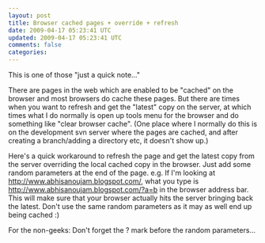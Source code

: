 ```yaml
---           
layout: post
title: Browser cached pages + override + refresh
date: 2009-04-17 05:23:41 UTC
updated: 2009-04-17 05:23:41 UTC
comments: false
categories: 
---
```

 
This is one of those "just a quick note..."

There are pages in the web which are enabled to be "cached" on the browser and most browsers do cache these pages. But 
there are times when you want to refresh and get the "latest" copy on the server, at which times what I do normally is 
open up tools menu for the browser and do something like "clear browser cache". (One place where I normally do this is 
on the development svn server where the pages are cached, and after creating a branch/adding a directory etc, it 
doesn't show up.)

Here's a quick workaround to refresh the page and get the latest copy from the server overriding the local cached copy 
in the browser. 
Just add some random parameters at the end of the page.
e.g. If I'm looking at <a href="http://www.abhisanoujam.blogspot.com/">http://www.abhisanoujam.blogspot.com/</a>, what 
you type is <a href="http://www.abhisanoujam.blogspot.com/?a=b">http://www.abhisanoujam.blogspot.com/?a=b</a> in the 
browser address bar.
This will make sure that your browser actually hits the server bringing back the latest. Don't use the same random 
parameters as it may as well end up being cached :)

For the non-geeks: Don't forget the ? mark before the random parameters...<img 
src="http://feeds.feedburner.com/~r/abhisanoujam-blogspot/~4/nnbDAnDHPZ0" height="1" width="1"/>
